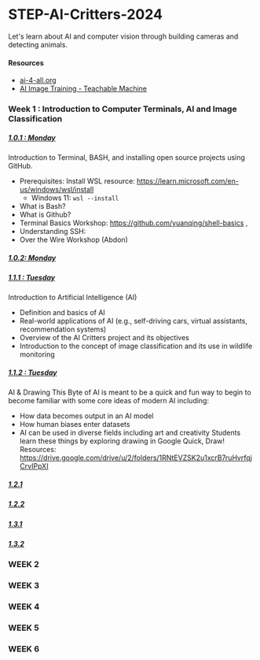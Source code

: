 # STEP-AI-Critters-2024
Let's learn about AI and computer vision through building cameras and detecting animals. 

#### Resources
- [ai-4-all.org](https://ai-4-all.org/resources/)
- [AI Image Training - Teachable Machine](https://teachablemachine.withgoogle.com/train/image)


### Week 1 : Introduction to Computer Terminals, AI and Image Classification

##### <ins>1.0.1 : Monday </ins>
Introduction to Terminal, BASH, and installing open source projects using GitHub. 
- Prerequisites: Install WSL resource: https://learn.microsoft.com/en-us/windows/wsl/install
  - Windows 11: `wsl --install`
- What is Bash?
- What is Github?
- Terminal Basics Workshop: https://github.com/yuanqing/shell-basics , 
- Understanding SSH: 
- Over the Wire Workshop (Abdon)
  
##### <ins>1.0.2: Monday</ins>


##### <ins>1.1.1 : Tuesday </ins>
Introduction to Artificial Intelligence (AI)
- Definition and basics of AI
- Real-world applications of AI (e.g., self-driving cars, virtual assistants, recommendation systems)
- Overview of the AI Critters project and its objectives
- Introduction to the concept of image classification and its use in wildlife monitoring


##### <ins>1.1.2 : Tuesday</ins>
AI & Drawing
This Byte of AI is meant to be a quick and fun way to begin to become familiar with some core ideas of modern AI including:
- How data becomes output in an AI model
- How human biases enter datasets
- AI can be used in diverse fields including art and creativity
Students learn these things by exploring drawing in Google Quick, Draw!
Resources: https://drive.google.com/drive/u/2/folders/1RNtEVZSK2u1xcrB7ruHvrfqjCrvIPpXI




##### <ins>1.2.1</ins>
##### <ins>1.2.2</ins>

##### <ins>1.3.1</ins>
##### <ins>1.3.2</ins>



### WEEK 2

### WEEK 3

### WEEK 4

### WEEK 5

### WEEK 6


